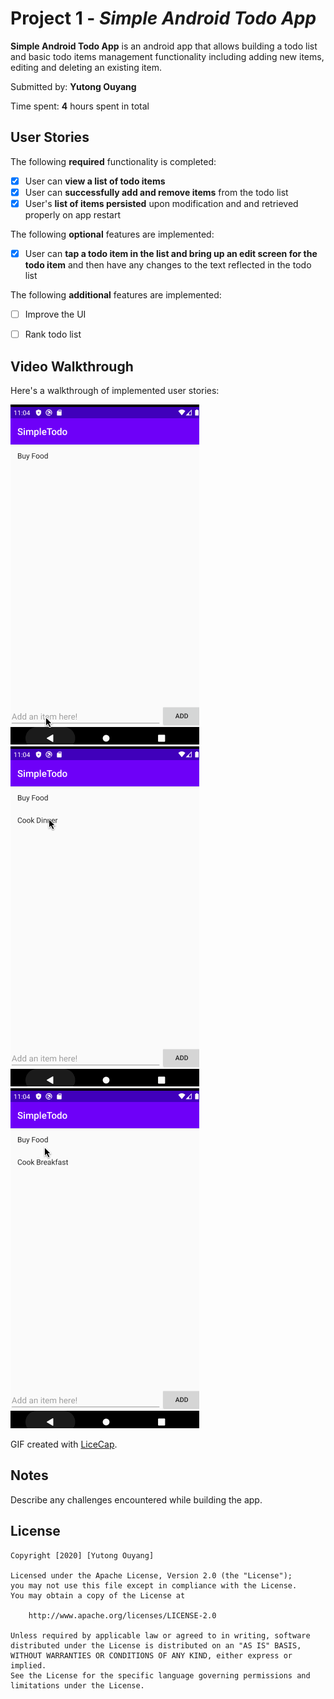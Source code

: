 # Project 1 - *Simple Android Todo App*

**Simple Android Todo App** is an android app that allows building a todo list and basic todo items management functionality including adding new items, editing and deleting an existing item.

Submitted by: **Yutong Ouyang**

Time spent: **4** hours spent in total

## User Stories

The following **required** functionality is completed:

* [x] User can **view a list of todo items**
* [x] User can **successfully add and remove items** from the todo list
* [x] User's **list of items persisted** upon modification and and retrieved properly on app restart

The following **optional** features are implemented:

* [x] User can **tap a todo item in the list and bring up an edit screen for the todo item** and then have any changes to the text reflected in the todo list

The following **additional** features are implemented:

* [ ] Improve the UI
* [ ] Rank todo list


## Video Walkthrough

Here's a walkthrough of implemented user stories:

<img src='Add_Persis.gif' title='Video Walkthrough' width='' alt='Video Walkthrough' />

<img src='Edit.gif' title='Video Walkthrough' width='' alt='Video Walkthrough' />

<img src='Remove_Persis.gif' title='Video Walkthrough' width='' alt='Video Walkthrough' />

GIF created with [LiceCap](http://www.cockos.com/licecap/).

## Notes

Describe any challenges encountered while building the app.

## License

    Copyright [2020] [Yutong Ouyang]

    Licensed under the Apache License, Version 2.0 (the "License");
    you may not use this file except in compliance with the License.
    You may obtain a copy of the License at

        http://www.apache.org/licenses/LICENSE-2.0

    Unless required by applicable law or agreed to in writing, software
    distributed under the License is distributed on an "AS IS" BASIS,
    WITHOUT WARRANTIES OR CONDITIONS OF ANY KIND, either express or implied.
    See the License for the specific language governing permissions and
    limitations under the License.

